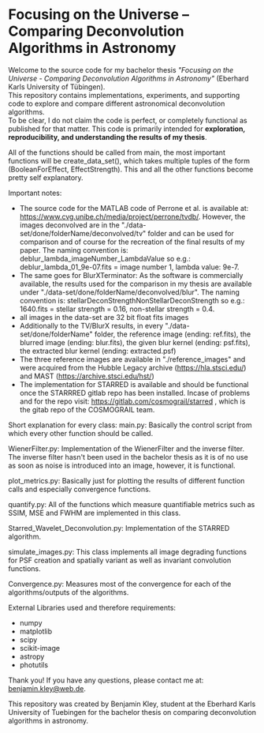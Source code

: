 # Focusing on the Universe – Comparing Deconvolution Algorithms in Astronomy

Welcome to the source code for my bachelor thesis *"Focusing on the Universe - Comparing Deconvolution Algorithms in Astronomy"* (Eberhard Karls University of Tübingen).  
This repository contains implementations, experiments, and supporting code to explore and compare different astronomical deconvolution algorithms.  
To be clear, I do not claim the code is perfect, or completely functional as published for that matter. This code is primarily intended for 
**exploration, reproducibility, and understanding the results of my thesis**.

All of the functions should be called from main, the most important functions will be create_data_set(), which takes multiple
tuples of the form (BooleanForEffect, EffectStrength). This and all the other functions become pretty self explanatory.

Important notes:
- The source code for the MATLAB code of Perrone et al. is available at: https://www.cvg.unibe.ch/media/project/perrone/tvdb/. However,
the images deconvolved are in the "./data-set/done/folderName/deconvolved/tv" folder and can be used for comparison and of course for the 
recreation of the final results of my paper. The naming convention is: deblur_lambda_imageNumber_LambdaValue so e.g.: deblur_lambda_01_9e-07.fits = image number 1, lambda value: 9e-7.
- The same goes for BlurXTerminator: As the software is commercially available, the results used for the comparison in my thesis are available under
"./data-set/done/folderName/deconvolved/blur". The naming convention is: stellarDeconStrengthNonStellarDeconStrength so e.g.: 1640.fits = stellar strength = 0.16, non-stellar strength = 0.4.
- all images in the data-set are 32 bit float fits images
- Additionally to the TV/BlurX results, in every "./data-set/done/folderName" folder, the reference image (ending: ref.fits), the blurred image (ending: blur.fits), the given blur kernel (ending: psf.fits), the extracted blur kernel (ending: extracted.psf)
- The three reference images are available in "./reference_images" and were acquired from the Hubble Legacy archive (https://hla.stsci.edu/) and MAST (https://archive.stsci.edu/hst/)
- The implementation for STARRED is available and should be functional once the STARRRED gitlab repo has been installed. Incase of problems and for the repo visit: https://gitlab.com/cosmograil/starred , which is the gitab repo of the COSMOGRAIL team.

Short explanation for every class:
main.py:
Basically the control script from which every other function should be called.

WienerFilter.py:
Implementation of the WienerFilter and the inverse filter. The inverse filter hasn't been used in the bachelor thesis as it is of no use as soon 
as noise is introduced into an image, however, it is functional.

plot_metrics.py:
Basically just for plotting the results of different function calls and especially convergence functions. 

quantify.py:
All of the functions which measure quantifiable metrics such as SSIM, MSE and FWHM are implemented in this class.

Starred_Wavelet_Deconvolution.py:
Implementation of the STARRED algorithm. 

simulate_images.py:
This class implements all image degrading functions for PSF creation and spatially variant as well as invariant convolution functions.

Convergence.py:
Measures most of the convergence for each of the algorithms/outputs of the algorithms. 

External Libraries used and therefore requirements:
- numpy
- matplotlib
- scipy
- scikit-image
- astropy
- photutils


Thank you! If you have any questions, please contact me at: benjamin.kley@web.de.

This repository was created by Benjamin Kley, student at the Eberhard Karls University of Tuebingen for the bachelor thesis on comparing deconvolution algorithms in astronomy.

















